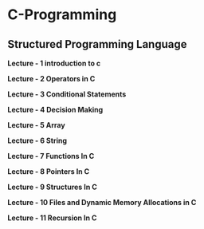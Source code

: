 # C-Programming
<h2>Structured Programming Language</h2>

<b>Lecture - 1 introduction to c</b>

<b>Lecture - 2 Operators in C</b>

<b>Lecture - 3 Conditional Statements</b>

<b>Lecture - 4 Decision Making</b>

<b>Lecture - 5 Array</b>

<b>Lecture - 6 String</b>

<b>Lecture - 7 Functions In C</b>

<b>Lecture - 8 Pointers In C</b>

<b>Lecture - 9 Structures In C</b>

<b>Lecture - 10 Files and Dynamic Memory Allocations in C</b>

<b>Lecture - 11 Recursion In C</b>

